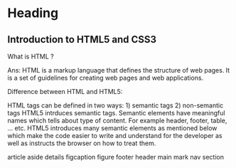 # Heading

## Introduction to HTML5 and CSS3

<p>What is HTML ? </p>

<p>
Ans: HTML is a markup language that defines the structure of web pages. It is a set of guidelines for creating web pages and web applications.
</p>
<p>
Difference between HTML and HTML5:
</p>
<p>
HTML tags can be defined in two ways:
            1) semantic tags
            2) non-semantic tags
HTML5 intrduces semantic tags.
Semantic elements have meaningful names which tells about type of content. For example header, footer, table, … etc. HTML5 introduces many semantic elements as mentioned below which make the code easier to write and understand for the developer as well as instructs the browser on how to treat them. 
 

article
aside
details
figcaption
figure
footer
header
main
mark
nav
section
</p>
